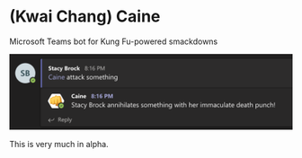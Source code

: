 # (Kwai Chang) Caine

Microsoft Teams bot for Kung Fu-powered smackdowns

<img src="example_usage.png" width="640"/>

This is very much in alpha.
